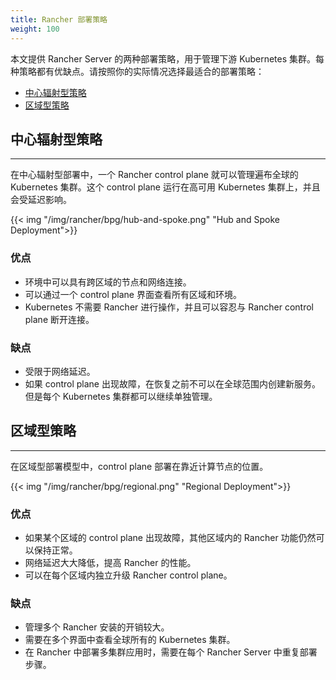 ```yaml
---
title: Rancher 部署策略
weight: 100
---
```


本文提供 Rancher Server 的两种部署策略，用于管理下游 Kubernetes 集群。每种策略都有优缺点。请按照你的实际情况选择最适合的部署策略：

* [中心辐射型策略](#hub-and-spoke-strategy)
* [区域型策略](#regional-strategy)

## 中心辐射型策略
---

在中心辐射型部署中，一个 Rancher control plane 就可以管理遍布全球的 Kubernetes 集群。这个 control plane 运行在高可用 Kubernetes 集群上，并且会受延迟影响。

{{< img "/img/rancher/bpg/hub-and-spoke.png" "Hub and Spoke Deployment">}}

### 优点

* 环境中可以具有跨区域的节点和网络连接。
* 可以通过一个 control plane 界面查看所有区域和环境。
* Kubernetes 不需要 Rancher 进行操作，并且可以容忍与 Rancher control plane 断开连接。

### 缺点

* 受限于网络延迟。
* 如果 control plane 出现故障，在恢复之前不可以在全球范围内创建新服务。但是每个 Kubernetes 集群都可以继续单独管理。

## 区域型策略
---
在区域型部署模型中，control plane 部署在靠近计算节点的位置。

{{< img "/img/rancher/bpg/regional.png" "Regional Deployment">}}

### 优点

* 如果某个区域的 control plane 出现故障，其他区域内的 Rancher 功能仍然可以保持正常。
* 网络延迟大大降低，提高 Rancher 的性能。
* 可以在每个区域内独立升级 Rancher control plane。

### 缺点

* 管理多个 Rancher 安装的开销较大。
* 需要在多个界面中查看全球所有的 Kubernetes 集群。
* 在 Rancher 中部署多集群应用时，需要在每个 Rancher Server 中重复部署步骤。
